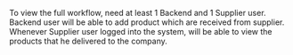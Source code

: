 To view the full workflow, need at least 1 Backend and 1 Supplier user. Backend user will be able to add product which are received from supplier. Whenever Supplier user logged into the system, will be able to view the products that he delivered to the company.
